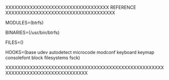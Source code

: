 XXXXXXXXXXXXXXXXXXXXXXXXXXXXXXXXXX REFERENCE XXXXXXXXXXXXXXXXXXXXXXXXXXXXXXXXXXXX

MODULES=(btrfs)

BINARIES=(/usr/bin/btrfs)

FILES=()

HOOKS=(base udev autodetect microcode modconf keyboard keymap consolefont block filesystems fsck)

XXXXXXXXXXXXXXXXXXXXXXXXXXXXXXXXXXXXXXXXXXXXXXXXXXXXXXXXXXXXXXXXXXXXXXXXXXXXXXX